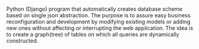 ###
Python (Django) program that automatically creates database scheme based on single json abstraction. The purpose is to assure easy business reconfiguration and development by modifying existing models or adding new ones without affecting or interrupting the web application. The idea is to create a graph(tree) of tables on which all queries are dynamically constructed.
